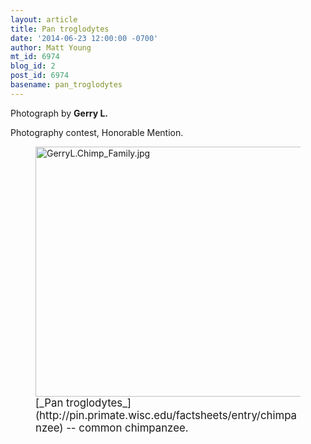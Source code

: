 ```yaml
---
layout: article
title: Pan troglodytes
date: '2014-06-23 12:00:00 -0700'
author: Matt Young
mt_id: 6974
blog_id: 2
post_id: 6974
basename: pan_troglodytes
---
```

Photograph by **Gerry L.**

Photography contest, Honorable Mention.

<figure>
<img src="{{ site.baseurl }}/uploads/2014/GerryL.Chimp_Family.jpg" alt="GerryL.Chimp_Family.jpg" width="600" height="400" />
<figcaption markdown="span">
<big>[_Pan troglodytes_](http://pin.primate.wisc.edu/factsheets/entry/chimpanzee) -- common chimpanzee.</big>

</figcaption>
</figure>

